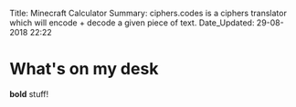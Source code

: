 Title: Minecraft Calculator
Summary: ciphers.codes is a ciphers translator which will encode + decode a given piece of text.
Date_Updated: 29-08-2018 22:22

# What's on my desk

**bold** stuff!
